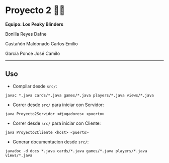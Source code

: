 # **Proyecto 2** 🔮🧙

**Equipo: Los Peaky Blinders**

Bonilla Reyes Dafne

Castañón Maldonado Carlos Emilio

García Ponce José Camilo

---

## **Uso**

- Compilar desde `src/`:

```
javac *.java cards/*.java games/*.java players/*.java views/*.java
```

- Correr desde `src/` para iniciar con Servidor:

```  
java Proyecto2Servidor <#jugadores> <puerto>
```

- Correr desde `src/` para iniciar con Cliente:

```
java Proyecto2Cliente <host> <puerto>
```

- Generar documentacion desde `src/`:

```
javadoc -d docs *.java cards/*.java games/*.java players/*.java views/*.java
```
